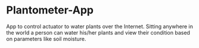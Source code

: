 # Plantometer-App
App to control actuator to water plants over the Internet. Sitting anywhere in the world a person can water his/her plants and view their condition based on parameters like soil moisture.
